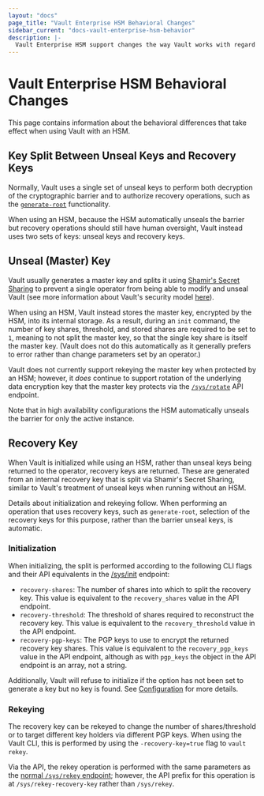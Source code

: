 ```yaml
---
layout: "docs"
page_title: "Vault Enterprise HSM Behavioral Changes"
sidebar_current: "docs-vault-enterprise-hsm-behavior"
description: |-
  Vault Enterprise HSM support changes the way Vault works with regard to unseal and recovery keys as well as rekey and recovery operations.
---
```


# Vault Enterprise HSM Behavioral Changes

This page contains information about the behavioral differences that take
effect when using Vault with an HSM.

## Key Split Between Unseal Keys and Recovery Keys

Normally, Vault uses a single set of unseal keys to perform both decryption of
the cryptographic barrier and to authorize recovery operations, such as the
[`generate-root`](/api/system/generate-root.html)
functionality.

When using an HSM, because the HSM automatically unseals the barrier but
recovery operations should still have human oversight, Vault instead uses two
sets of keys: unseal keys and recovery keys.

## Unseal (Master) Key

Vault usually generates a master key and splits it using [Shamir's Secret
Sharing](https://en.wikipedia.org/wiki/Shamir%27s_Secret_Sharing) to prevent a
single operator from being able to modify and unseal Vault (see more
information about Vault's security model
[here](/docs/internals/security.html)).

When using an HSM, Vault instead stores the master key, encrypted by the HSM,
into its internal storage. As a result, during an `init` command, the number of
key shares, threshold, and stored shares are required to be set to `1`, meaning
to not split the master key, so that the single key share is itself the master
key. (Vault does not do this automatically as it generally prefers to error
rather than change parameters set by an operator.)

Vault does not currently support rekeying the master key when protected by an
HSM; however, it _does_ continue to support rotation of the underlying data
encryption key that the master key protects via the
[`/sys/rotate`](/api/system/rotate.html) API
endpoint.

Note that in high availability configurations the HSM automatically unseals
the barrier for only the active instance.

## Recovery Key

When Vault is initialized while using an HSM, rather than unseal keys being
returned to the operator, recovery keys are returned. These are generated from
an internal recovery key that is split via Shamir's Secret Sharing, similar to
Vault's treatment of unseal keys when running without an HSM.

Details about initialization and rekeying follow. When performing an operation
that uses recovery keys, such as `generate-root`, selection of the recovery
keys for this purpose, rather than the barrier unseal keys, is automatic.

### Initialization

When initializing, the split is performed according to the following CLI flags
and their API equivalents in the
[/sys/init](/api/system/init.html) endpoint:

 * `recovery-shares`: The number of shares into which to split the recovery
   key. This value is equivalent to the `recovery_shares` value in the API
   endpoint.
 * `recovery-threshold`: The threshold of shares required to reconstruct the
   recovery key. This value is equivalent to the `recovery_threshold` value in
   the API endpoint.
 * `recovery-pgp-keys`: The PGP keys to use to encrypt the returned recovery
   key shares. This value is equivalent to the `recovery_pgp_keys` value in the
   API endpoint, although as with `pgp_keys` the object in the API endpoint is
   an array, not a string.

Additionally, Vault will refuse to initialize if the option has not been set to
generate a key but no key is found. See
[Configuration](/docs/vault-enterprise/hsm/configuration.html) for more details.

### Rekeying

The recovery key can be rekeyed to change the number of shares/threshold or to
target different key holders via different PGP keys. When using the Vault CLI,
this is performed by using the `-recovery-key=true` flag to `vault rekey`.

Via the API, the rekey operation is performed with the same parameters as the
[normal `/sys/rekey`
endpoint](/api/system/rekey.html); however, the
API prefix for this operation is at `/sys/rekey-recovery-key` rather than
`/sys/rekey`.

